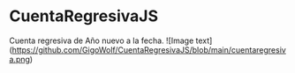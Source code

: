 # CuentaRegresivaJS
Cuenta regresiva de Año nuevo a la fecha. 
![Image text] (https://github.com/GigoWolf/CuentaRegresivaJS/blob/main/cuentaregresiva.png)
